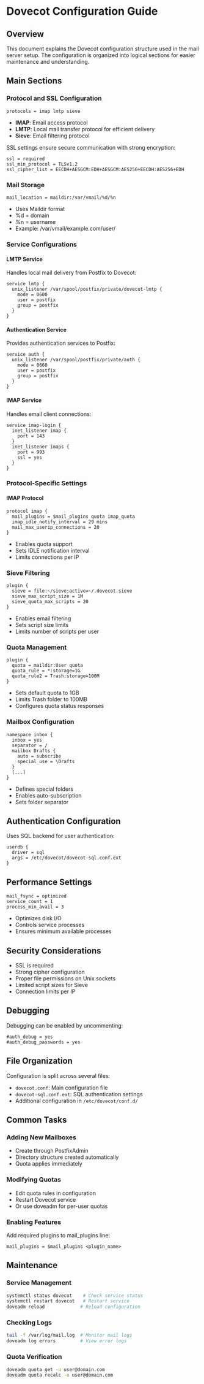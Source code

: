 # Dovecot Configuration Guide

## Overview
This document explains the Dovecot configuration structure used in the mail server setup. The configuration is organized into logical sections for easier maintenance and understanding.

## Main Sections

### Protocol and SSL Configuration
```
protocols = imap lmtp sieve
```
- **IMAP**: Email access protocol
- **LMTP**: Local mail transfer protocol for efficient delivery
- **Sieve**: Email filtering protocol

SSL settings ensure secure communication with strong encryption:
```
ssl = required
ssl_min_protocol = TLSv1.2
ssl_cipher_list = EECDH+AESGCM:EDH+AESGCM:AES256+EECDH:AES256+EDH
```

### Mail Storage
```
mail_location = maildir:/var/vmail/%d/%n
```
- Uses Maildir format
- %d = domain
- %n = username
- Example: /var/vmail/example.com/user/

### Service Configurations

#### LMTP Service
Handles local mail delivery from Postfix to Dovecot:
```
service lmtp {
  unix_listener /var/spool/postfix/private/dovecot-lmtp {
    mode = 0600
    user = postfix
    group = postfix
  }
}
```

#### Authentication Service
Provides authentication services to Postfix:
```
service auth {
  unix_listener /var/spool/postfix/private/auth {
    mode = 0660
    user = postfix
    group = postfix
  }
}
```

#### IMAP Service
Handles email client connections:
```
service imap-login {
  inet_listener imap {
    port = 143
  }
  inet_listener imaps {
    port = 993
    ssl = yes
  }
}
```

### Protocol-Specific Settings

#### IMAP Protocol
```
protocol imap {
  mail_plugins = $mail_plugins quota imap_quota
  imap_idle_notify_interval = 29 mins
  mail_max_userip_connections = 20
}
```
- Enables quota support
- Sets IDLE notification interval
- Limits connections per IP

### Sieve Filtering
```
plugin {
  sieve = file:~/sieve;active=~/.dovecot.sieve
  sieve_max_script_size = 1M
  sieve_quota_max_scripts = 20
}
```
- Enables email filtering
- Sets script size limits
- Limits number of scripts per user

### Quota Management
```
plugin {
  quota = maildir:User quota
  quota_rule = *:storage=1G
  quota_rule2 = Trash:storage=100M
}
```
- Sets default quota to 1GB
- Limits Trash folder to 100MB
- Configures quota status responses

### Mailbox Configuration
```
namespace inbox {
  inbox = yes
  separator = /
  mailbox Drafts {
    auto = subscribe
    special_use = \Drafts
  }
  [...]
}
```
- Defines special folders
- Enables auto-subscription
- Sets folder separator

## Authentication Configuration
Uses SQL backend for user authentication:
```
userdb {
  driver = sql
  args = /etc/dovecot/dovecot-sql.conf.ext
}
```

## Performance Settings
```
mail_fsync = optimized
service_count = 1
process_min_avail = 3
```
- Optimizes disk I/O
- Controls service processes
- Ensures minimum available processes

## Security Considerations
- SSL is required
- Strong cipher configuration
- Proper file permissions on Unix sockets
- Limited script sizes for Sieve
- Connection limits per IP

## Debugging
Debugging can be enabled by uncommenting:
```
#auth_debug = yes
#auth_debug_passwords = yes
```

## File Organization
Configuration is split across several files:
- `dovecot.conf`: Main configuration file
- `dovecot-sql.conf.ext`: SQL authentication settings
- Additional configuration in `/etc/dovecot/conf.d/`

## Common Tasks

### Adding New Mailboxes
- Create through PostfixAdmin
- Directory structure created automatically
- Quota applies immediately

### Modifying Quotas
- Edit quota rules in configuration
- Restart Dovecot service
- Or use doveadm for per-user quotas

### Enabling Features
Add required plugins to mail_plugins line:
```
mail_plugins = $mail_plugins <plugin_name>
```

## Maintenance

### Service Management
```bash
systemctl status dovecot    # Check service status
systemctl restart dovecot   # Restart service
doveadm reload             # Reload configuration
```

### Checking Logs
```bash
tail -f /var/log/mail.log  # Monitor mail logs
doveadm log errors         # View error logs
```

### Quota Verification
```bash
doveadm quota get -u user@domain.com
doveadm quota recalc -u user@domain.com
```
